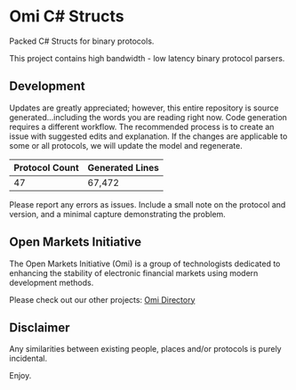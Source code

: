 # Omi C# Structs

Packed C# Structs for binary protocols.

This project contains high bandwidth - low latency binary protocol parsers.  


## Development

Updates are greatly appreciated; however, this entire repository is source generated...including the words you are reading right now. Code generation requires a different workflow.  The recommended process is to create an issue with suggested edits and explanation.  If the changes are applicable to some or all protocols, we will update the model and regenerate.

|Protocol Count | Generated Lines|
|--- | ---|
|47 | 67,472|

Please report any errors as issues.  Include a small note on the protocol and version, and a minimal capture demonstrating the problem.

## Open Markets Initiative

The Open Markets Initiative (Omi) is a group of technologists dedicated to enhancing the stability of electronic financial markets using modern development methods.

Please check out our other projects: [Omi Directory](https://github.com/Open-Markets-Initiative/Directory "Open Markets Initiative Repository Directory")

## Disclaimer

Any similarities between existing people, places and/or protocols is purely incidental.

Enjoy.

